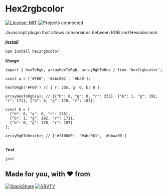 **Hex2rgbcolor**
==============
[![License: MIT][license-shield]][license] ![Projects connected][projects-shield]

Javascript plugin that allows conversions between RGB and Hexadecimal.

***Install***

```
npm install hex2rgbcolor
```

***Usage***
```
import { hexToRgb, arrayHexToRgb, arrayRgbToHex } from 'hex2rgbcolor';

const a = ['#f00', '#abc001', '#ba0'];

hexToRgb('#F00') // { r: 255, g: 0, b: 0 }

arrayHexToRgb(a); // [{"b": 0, "g": 0, "r": 255}, {"b": 1, "g": 192, "r": 171}, {"b": 0, "g": 170, "r": 187}]

const b = [
  {"b": 0, "g": 0, "r": 255},
  {"b": 1, "g": 192, "r": 171},
  {"b": 0, "g": 170, "r": 187}
];

arrayRgbToHex(b); // ['#ff0000', '#abc001', '#bbaa00']


```

***Test***

```
jest
```

**Made for you, with :heart: from**
-------------------------------

[![StackShare][stack-shield]][stack-tech]
[![GRVTY][logo]](http://grvty.digital)



[icomoon-link]: http://icomoon.io/

[logo]: http://grvty.digital/images/logos/repos-logo-1.png?raw=true "GRVTY"
[license]: https://github.com/grvty-labs/Conversations/LICENSE.md
[license-shield]: https://img.shields.io/badge/License-MIT-yellow.svg?style=flat-square&colorA=808080&colorB=D8B024
[status-shield]: https://img.shields.io/badge/Status-53%25-yellow.svg?style=flat-square&colorA=808080&colorB=F48041
[projects-shield]: https://img.shields.io/badge/Projects-2%20connected-yellow.svg?style=flat-square&colorA=808080&colorB=9B9B9B
[stack-tech]: http://stackshare.io/grvty/grvty
[stack-shield]: https://img.shields.io/badge/-Technology-blue.svg?style=flat-square&colorA=808080&colorB=3636e2&logoWidth=72&logo=data%3Aimage%2Fpng%3Bbase64%2CiVBORw0KGgoAAAANSUhEUgAAAEgAAAAOCAYAAACM7Fo2AAAABGdBTUEAALGPC%2FxhBQAAACBjSFJNAAB6JgAAgIQAAPoAAACA6AAAdTAAAOpgAAA6mAAAF3CculE8AAAABmJLR0QA%2FwD%2FAP%2BgvaeTAAAAB3RJTUUH4QINDwEHFUUK5QAAA%2BRJREFUSMfdlk1oXUUUx39z73t5mZeU2KhEN6LiZ0vdtCsXxaIgFGxoqK4qKP1aKES7qAWDXVd0oYuqkIogVhGVVkGrpGos6CJIIO%2B%2BplIMFpG22Da2gSSN973jYs4k4%2B19XwiCHrjcmfMxZ%2BZ%2FPmYMDUgS64eGZpQixEBsMGvm%2Bb9R7uGlWgZjQASQCFnWNgiybGeog5OatQvN%2FMSBr7p%2BIUX6kaNj1D7k%2BfVSnRdyfHp9o%2FJaZs0sr0OARCI1fgI4B9wKXAK6gB7gPNALHAciIlPPySCjXz2HLzSnKGPnbfyeW9k3OqvQnv%2FGAAFIYv0i9wJbgd%2BAGoaBeo1fanXuLvYXXkkv%2FylRbCTKLzEP0FZgCzALvA1MZcDbDGzCZcYi8IHqANwGPAe8E%2FCeAgaAg8AqYAQoAX9oAG8GPgK%2BBDYATwOjwKTa3wE8D3wKjOUEozlJtYwkFklsrP89kthtkthhSexQOmWHU%2Bm9%2FcKELXwx3s341za7hAc%2BBo4q0N8A0zreovKS%2Fg8p%2FyTws44fVVkfMK%2BgAfQD14B3dT6ga0%2Bq3VkgAXYE%2Br8CPwHdyjsBLAF36jws7zYAmr7FA%2BS%2FPknsgVrFDslMecePx7t3r7sn2rlvZ4GNG6LIXJ%2BHvic8q5t%2BJJBtAm7QcVH%2Fb%2BHK1680DYwHNq9qhCNcyQuwPuNrtfL3B3x%2F8PUqexF4UseDQRA7J6mWkUppJYuqdnB%2Bwu4S6dn%2B0IPxy4B0FVnTIALe6bdAJeC%2FBnwMfAg8HPBHgSsBQKeA7wL5A3qobcAnCiCq733fpDojGfA9gAdUXgMO%2FyNwlkFKLFItszhpjUgfcsa%2B9NkbpcfKlouAGMPRFgCNAacD%2Fgu4viDAroDvS2wMmMCl%2F%2BbMAb8HZoAFYDiQeVD7WcmS0C4EsgJcxmUbtHrC0Kr2TMTslTqLvXrT3lUaff29dN%2F8AjdGEakIg8AQLv3DaHjHR3BN%2FnGdHwSqOl4KY6H%2FBFiLK6%2FPMwcYxTXXOVwGgsuG7Bp5zdY34bO423eWDm6ydsgDeZ8xzBnn7Jo6SADfpfMiclj1KsAFXAYIsCejM6fjQZU%2Fo%2FOwxywB7%2Bs8zvj0GTSSsQt1vwLONNnrddRWDa7qga4ipClHgPvFAVTERXBAATyh64VRMcAx3C0T4cprL67sTgK%2Fq95VXGlN4frLjAZgipXH3gKuNx1ToEMfqN55XN87p7xshswCP%2FD3vtiU2kHRp%2Bc64E3daGgX46K%2FnZVGK8H6eQ%2FFdvzl7bWjR96%2FTc36lQeiEcW4lPdXbyGznud5KpCf3XGLfRRayGM6vLnaqsM2QeokS%2F4z9Be%2BeznLuXK5hgAAACV0RVh0ZGF0ZTpjcmVhdGUAMjAxNy0wMi0xM1QxNTowMTowNy0wNTowMI64DDUAAAAldEVYdGRhdGU6bW9kaWZ5ADIwMTctMDItMTNUMTU6MDE6MDctMDU6MDD%2F5bSJAAAAAElFTkSuQmCC
